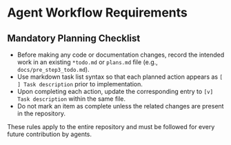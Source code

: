 # Agent Workflow Requirements

## Mandatory Planning Checklist
- Before making any code or documentation changes, record the intended work in an existing `*todo.md` or `plans.md` file (e.g., `docs/pre_step3_todo.md`).
- Use markdown task list syntax so that each planned action appears as `[ ] Task description` prior to implementation.
- Upon completing each action, update the corresponding entry to `[v] Task description` within the same file.
- Do not mark an item as complete unless the related changes are present in the repository.

These rules apply to the entire repository and must be followed for every future contribution by agents.
